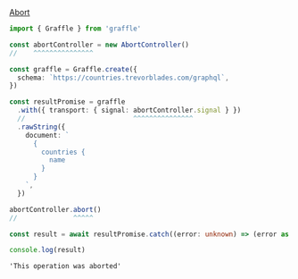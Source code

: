 <div class="ExampleSnippet">
<a href="../../examples/transport-http/abort">Abort</a>

<!-- dprint-ignore-start -->
```ts twoslash
import { Graffle } from 'graffle'

const abortController = new AbortController()
//    ^^^^^^^^^^^^^^^

const graffle = Graffle.create({
  schema: `https://countries.trevorblades.com/graphql`,
})

const resultPromise = graffle
  .with({ transport: { signal: abortController.signal } })
  //                           ^^^^^^^^^^^^^^^
  .rawString({
    document: `
      {
        countries {
          name
        }
      }
    `,
  })

abortController.abort()
//              ^^^^^

const result = await resultPromise.catch((error: unknown) => (error as Error).message)

console.log(result)
```
<!-- dprint-ignore-end -->

<!-- dprint-ignore-start -->
```txt
'This operation was aborted'
```
<!-- dprint-ignore-end -->

</div>
